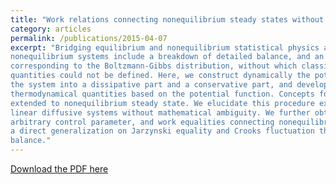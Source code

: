 ```yaml
---
title: "Work relations connecting nonequilibrium steady states without detailed balance"
category: articles
permalink: /publications/2015-04-07
excerpt: "Bridging equilibrium and nonequilibrium statistical physics attracts sustained interest. Hallmarks of
nonequilibrium systems include a breakdown of detailed balance, and an absence of a priori potential function
corresponding to the Boltzmann-Gibbs distribution, without which classical equilibrium thermodynamical
quantities could not be defined. Here, we construct dynamically the potential function through decomposing
the system into a dissipative part and a conservative part, and develop a nonequilibrium theory by defining
thermodynamical quantities based on the potential function. Concepts for equilibrium can thus be naturally
extended to nonequilibrium steady state. We elucidate this procedure explicitly in a class of time-dependent
linear diffusive systems without mathematical ambiguity. We further obtain the exact work distribution for an
arbitrary control parameter, and work equalities connecting nonequilibrium steady states. Our results provide
a direct generalization on Jarzynski equality and Crooks fluctuation theorem to systems without detailed
balance."
---
```


[Download the PDF here](https://github.com/jamestang23/jamestang23.github.io/blob/master/8.pdf)


